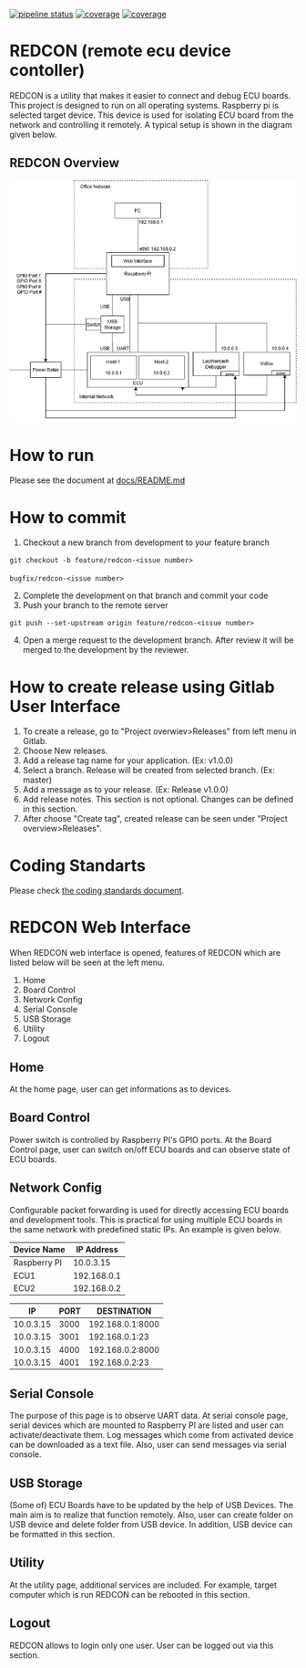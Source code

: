 [![pipeline status](https://gitlab.com/redcon-remote/redcon/badges/development/pipeline.svg)](https://gitlab.com/redcon-remote/redcon/-/pipelines)
[![coverage](https://gitlab.com/redcon-remote/redcon/badges/development/coverage.svg?job=client)](https://gitlab.com/redcon-remote/redcon/-/tree/development/client)
[![coverage](https://gitlab.com/redcon-remote/redcon/badges/development/coverage.svg?job=server)](https://gitlab.com/redcon-remote/redcon/-/tree/development/server)
# REDCON (remote ecu device contoller)

REDCON is a utility that makes it easier to connect and debug ECU boards. This project is designed to run on all operating systems. Raspberry pi is selected target device. This device is used for isolating ECU board from the network and controlling it remotely. A typical setup is shown in the diagram given below.

## REDCON Overview 
![alt text](docs/diagrams/redcon-overview.png "Overview" )

# How to run
Please see the document at [docs/README.md](docs/README.md)

# How to commit
1. Checkout a new branch from development to your feature branch
```
git checkout -b feature/redcon-<issue number>

bugfix/redcon-<issue number>
```
2. Complete the development on that branch and commit your code
3. Push your branch to the remote server
```
git push --set-upstream origin feature/redcon-<issue number>
```
4. Open a merge request to the development branch. After review it will be merged to the development by the reviewer.

# How to create release using Gitlab User Interface
1. To create a release, go to "Project overwiev>Releases" from left menu in Gitlab.
2. Choose New releases.
3. Add a release tag name for your application. (Ex: v1.0.0)
4. Select a branch. Release will be created from selected branch. (Ex: master)
5. Add a message as to your release. (Ex: Release v1.0.0)
6. Add release notes. This section is not optional. Changes can be defined in this section.
7. After choose "Create tag", created release can be seen under "Project overview>Releases".

# Coding Standarts
Please check [the coding standards document](docs/CodingStandards.md).

# REDCON Web Interface
When REDCON web interface is opened, features of REDCON which are listed below will be seen at the left menu.

1. Home
2. Board Control
3. Network Config
4. Serial Console
5. USB Storage
6. Utility
7. Logout

## Home
At the home page, user can get informations as to devices.

## Board Control
Power switch is controlled by Raspberry PI's GPIO ports. At the Board Control page, user can switch on/off ECU boards and can observe state of ECU boards.

## Network Config
Configurable packet forwarding is used for directly accessing ECU boards and development tools. This is practical for using multiple ECU boards in the same network with predefined static IPs. An example is given below.

| Device Name  | IP Address  |
| ------------ | ----------- |
| Raspberry PI | 10.0.3.15   |
| ECU1         | 192.168.0.1 |
| ECU2         | 192.168.0.2 |


| IP        | PORT | DESTINATION      |
| --------- | ---- | ---------------- |
| 10.0.3.15 | 3000 | 192.168.0.1:8000 |
| 10.0.3.15 | 3001 | 192.168.0.1:23   |
| 10.0.3.15 | 4000 | 192.168.0.2:8000 |
| 10.0.3.15 | 4001 | 192.168.0.2:23   |

## Serial Console
The purpose of this page is to observe UART data. At serial console page, serial devices which are mounted to Raspberry PI are listed and user can activate/deactivate them. Log messages which come from activated device can be downloaded as a text file. Also, user can send messages via serial console.

## USB Storage
(Some of) ECU Boards have to be updated by the help of USB Devices. The main aim is to realize that function remotely. Also, user can create folder on USB device and delete folder from USB device. In addition, USB device can be formatted in this section.

## Utility
At the utility page, additional services are included. For example, target computer which is run REDCON can be rebooted in this section.

## Logout
REDCON allows to login only one user. User can be logged out via this section.
